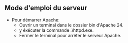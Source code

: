 ## Mode d'emploi du serveur

* Pour démarrer Apache:
	* Ouvrir un terminal dans le dossier bin d'Apache 24.
	* y éxécuter la commande .\httpd.exe.
	* Fermer le terminal pour arrêter le serveur Apache.